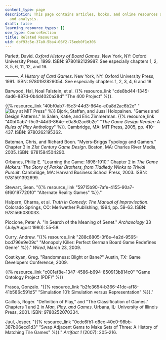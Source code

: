 ```yaml
---
content_type: page
description: This page contains articles, books, and online resources about game design
  and analysis.
draft: false
learning_resource_types: []
ocw_type: CourseSection
title: Related Resources
uid: dbf93c5e-37a0-5ba4-06f2-75eeb0f1e306
---
```

Parlett, David. *Oxford History of Board Games*. New York, NY: Oxford University Press, 1999. ISBN: 9780192129987. See especially chapters 1, 2, 3, 5, 6, 11, 12, and 16.

———. *A History of Card Games*. New York, NY: Oxford University Press, 1991. ISBN: 9780192829054. See especially chapters 1, 2, 3, 4, 6 and 18.

Barwood, Hal, Noal Falstein, et al. {{% resource_link "cde8bd44-1345-4ad6-887d-0b4d4020a28d" "The 400 Project" %}}.

{{% resource_link "40bf0ab7-f5c3-44d3-864e-e0a8d2ac6b2e" "![Buy at MIT Press](/images/mp_logo.gif)" %}} Bjork, Staffan, and Jussi Holopainen. "Games and Design Patterns." In Salen, Katie, and Eric Zimmerman. {{% resource_link "40bf0ab7-f5c3-44d3-864e-e0a8d2ac6b2e" "*The Game Design Reader: A Rules of Play Anthology*" %}}. Cambridge, MA: MIT Press, 2005, pp. 410-437. ISBN: 9780262195362.

Bateman, Chris, and Richard Boon. "Myers-Briggs Typology and Gamers." Chapter 3 in *21st Century Game Design*. Boston, MA: Charles River Media, 2005. ISBN: 9781584504290.

Orbanes, Philip E. "Learning the Game: 1898-1910." Chapter 2 in *The Game Makers: The Story of Parker Brothers, from Tiddledy Winks to Trivial Pursuit*. Cambridge, MA: Harvard Business School Press, 2003. ISBN: 9781591392699.

Stewart, Sean. "{{% resource_link "59715b90-7afe-4155-90a7-6f60197720f0" "Alternate Reality Games" %}}."

Halpern, Charna, et al. *Truth in Comedy: The Manual of Improvisation*. Colorado Springs, CO: Meriwether Publishing, 1994, pp. 59-63. ISBN: 9781566080033.

Piccione, Peter A. "In Search of the Meaning of Senet." *Archaeology* 33 (July/August 1980): 55-58.

Curry, Andrew. "{{% resource_link "288c8805-3f6e-4a2d-9565-bcd796e9e09c" "Monopoly Killer: Perfect German Board Game Redefines Genre" %}}." *Wired*, March 23, 2009.

Costikyan, Greg. "Randomness: Blight or Bane?" Austin, TX: Game Developers Conference, 2009.

{{% resource_link "c001ef8e-1347-4586-b694-850913b814c0" "Game Ontology Project (PDF)" %}}

Frasca, Gonzalo. "{{% resource_link "b2fc3654-b366-41dc-af18-41b586c591d5" "Simulation 101: Simulation versus Representation" %}}."

Caillois, Roger. "Definition of Play," and "The Classification of Games." Chapters 1 and 2 in *Man, Play, and Games*. Urbana, IL: University of Illinois Press, 2001. ISBN: 9780252070334.

Juul, Jesper. "{{% resource_link "0cdc6fb1-d8cc-40c0-98bb-387b06ecd1d3" "Swap Adjacent Gems to Make Sets of Three: A History of Matching Tile Games" %}}." *Artifact 1* (2007): 205-216.